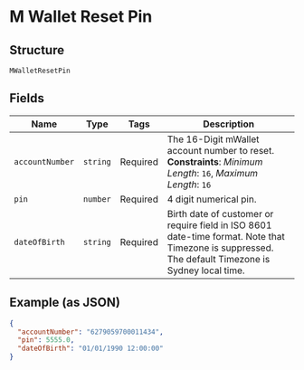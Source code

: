 
# M Wallet Reset Pin

## Structure

`MWalletResetPin`

## Fields

| Name | Type | Tags | Description |
|  --- | --- | --- | --- |
| `accountNumber` | `string` | Required | The 16-Digit mWallet account number to reset.<br>**Constraints**: *Minimum Length*: `16`, *Maximum Length*: `16` |
| `pin` | `number` | Required | 4 digit numerical pin. |
| `dateOfBirth` | `string` | Required | Birth date of customer or require field in ISO 8601 date-time format. Note that Timezone is suppressed. The default Timezone is Sydney local time. |

## Example (as JSON)

```json
{
  "accountNumber": "6279059700011434",
  "pin": 5555.0,
  "dateOfBirth": "01/01/1990 12:00:00"
}
```

